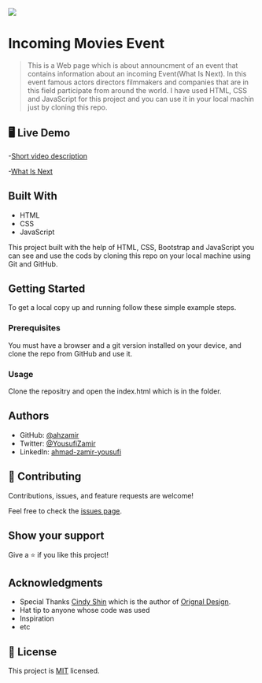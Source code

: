 ![](https://img.shields.io/badge/Microverse-blueviolet)

# Incoming Movies Event

> This is a Web page which is about announcment of an event that contains information about an incoming Event(What Is Next). In this event famous actors directors filmmakers and companies that are in this field participate from around the world. I have used HTML, CSS and JavaScript for this project and you can use it in your local machin just by cloning this repo.


## 🖥️ Live Demo

-[Short video description](https://www.loom.com/share/88f5e3e46ecf491f850aefea46d4c3f4)

-[What Is Next](https://ahzamir.github.io/Incoming-Movies/) 

## Built With

- HTML
- CSS
- JavaScript

This project built with the help of HTML, CSS, Bootstrap and JavaScript you can see and use the cods by cloning this repo on your local machine using Git and GitHub.

## Getting Started

To get a local copy up and running follow these simple example steps.

### Prerequisites

You must have a browser and a git version installed on your device, and clone the repo from GitHub and use it.

### Usage

Clone the repositry and open the index.html which is in the folder.

## Authors

- GitHub: [@ahzamir](https://github.com/ahzamir)
- Twitter: [@YousufiZamir](https://twitter.com/YousufiZamir) 
- LinkedIn: [ahmad-zamir-yousufi](https://www.linkedin.com/in/ahmad-zamir-yousufi-70603317b/)


## 🤝 Contributing

Contributions, issues, and feature requests are welcome!

Feel free to check the [issues page](../../issues/).

## Show your support

Give a ⭐️ if you like this project!

## Acknowledgments

- Special Thanks [Cindy Shin](https://www.behance.net/adagio07) which is the author of [Orignal Design](https://www.behance.net/gallery/29845175/CC-Global-Summit-2015).
- Hat tip to anyone whose code was used
- Inspiration
- etc

## 📝 License

This project is [MIT](./MIT.md) licensed.
